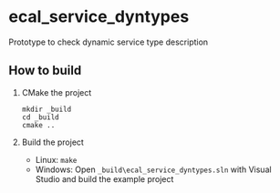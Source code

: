 # ecal_service_dyntypes
Prototype to check dynamic service type description

## How to build

1. CMake the project
	```console
	mkdir _build
	cd _build
	cmake ..
	```

2. Build the project
	- Linux: `make`
	- Windows: Open `_build\ecal_service_dyntypes.sln` with Visual Studio and build the example project
